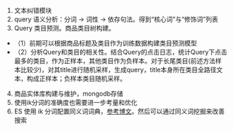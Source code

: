 1. 文本纠错模块
2. query 语义分析：分词 -> 词性 -> 依存句法。得到“核心词”与“修饰词”列表
3. Query 类目预测。商品类目树构建。
 - （1）前期可以根据商品标题及类目作为训练数据构建类目预测模型
 - （2）分析Query和类目的相关性。结合Query的点击日志，统计Query下点击最多的类目，作为正样本，其他类目作为负样本。对于长尾类目(前述方法样本比较少)，对其title进行随机采样，生成query，title本身所在类目全路径文本，构成正样本；负样本类目随机采样。
4. 商品实体库构建与维护，mongodb存储
5. 使用ik分词的准确度也需要进一步考量和优化
6. ES 使用 ik 分词配置同义词词典，[参考博文](https://blog.csdn.net/u013905744/article/details/81084369?utm_medium=distribute.pc_relevant.none-task-blog-BlogCommendFromMachineLearnPai2-1.channel_param&depth_1-utm_source=distribute.pc_relevant.none-task-blog-BlogCommendFromMachineLearnPai2-1.channel_param)。然后可以通过同义词挖掘来改善搜索 
